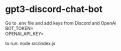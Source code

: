 # gpt3-discord-chat-bot

Go to .env file and add keys from Discord and OpenAi <br>
BOT_TOKEN= <br>
OPENAI_API_KEY=

to run: node src/index.js 
